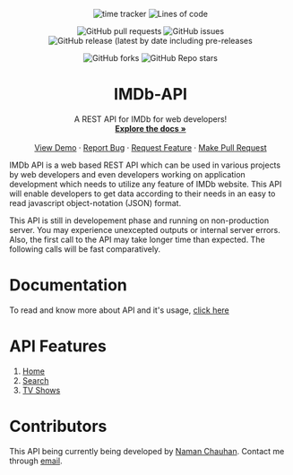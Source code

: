 <p align="center">
  <img alt="time tracker" src="https://wakatime.com/badge/github/chauhannaman98/IMDb-API.svg">
  <img alt="Lines of code" src="https://img.shields.io/tokei/lines/github/chauhannaman98/IMDb-API">
</p>

<p align="center">
  <img alt="GitHub pull requests" src="https://img.shields.io/github/issues-pr/chauhannaman98/IMDb-API">
  <img alt="GitHub issues" src="https://img.shields.io/github/issues-raw/chauhannaman98/IMDb-API?color=red">
  <img alt="GitHub release (latest by date including pre-releases" src="https://img.shields.io/github/v/release/chauhannaman98/IMDb-API?include_prereleases">
</p>

<p align="center">
  <img alt="GitHub forks" src="https://img.shields.io/github/forks/chauhannaman98/IMDb-API?style=social">
  <img alt="GitHub Repo stars" src="https://img.shields.io/github/stars/chauhannaman98/IMDb-API?style=social">
</p>

<p align="center">
    <h1 align="center">IMDb-API</h1>
    <p align="center">
        A REST API for IMDb for web developers!
    <br />
    <a href="https://chauhannaman98.github.io/IMDb-API/"><strong>Explore the docs »</strong></a>
    <br />
    <br />
    <a href="https://imdbapi.herokuapp.com">View Demo</a>
    ·
    <a href="https://github.com/chauhannaman98/IMDb-API/issues/new?assignees=&labels=&template=bug_report.md&title=">Report Bug</a>
    ·
    <a href="https://github.com/chauhannaman98/IMDb-API/issues/new?assignees=&labels=&template=feature_request.md&title=">Request Feature</a>
    ·
  <a href="https://github.com/chauhannaman98/IMDb-API/pulls">Make Pull Request</a>
  </p>
</p>

IMDb API is a web based REST API which can be used in various projects by web developers and even developers working on 
application development which needs to utilize any feature of IMDb website. This API will enable developers to get data according to their needs in an easy to read javascript object-notation (JSON) format.

This API is still in developement phase and running on non-production server. You may experience unexcepted outputs or internal server errors. Also, the first call to the API may take longer time than expected. The following calls will be fast comparatively.

# Documentation

To read and know more about API and it's usage, [click here](https://chauhannaman98.github.io/IMDb-API)

# API Features

1. [Home](https://chauhannaman98.github.io/IMDb-API/#home)
2. [Search](https://chauhannaman98.github.io/IMDb-API/#search)
3. [TV Shows](https://chauhannaman98.github.io/IMDb-API/#tv-shows)

# Contributors

This API being currently being developed by [Naman Chauhan](https://github.com/chauhannaman98).
Contact me through [email](mailto:chauhannaman98@gmail.com).
